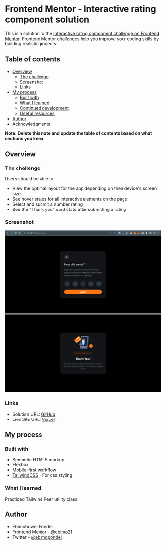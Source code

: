 # Frontend Mentor - Interactive rating component solution

This is a solution to the [Interactive rating component challenge on Frontend Mentor](https://www.frontendmentor.io/challenges/interactive-rating-component-koxpeBUmI). Frontend Mentor challenges help you improve your coding skills by building realistic projects. 

## Table of contents

- [Overview](#overview)
  - [The challenge](#the-challenge)
  - [Screenshot](#screenshot)
  - [Links](#links)
- [My process](#my-process)
  - [Built with](#built-with)
  - [What I learned](#what-i-learned)
  - [Continued development](#continued-development)
  - [Useful resources](#useful-resources)
- [Author](#author)
- [Acknowledgments](#acknowledgments)

**Note: Delete this note and update the table of contents based on what sections you keep.**

## Overview

### The challenge

Users should be able to:

- View the optimal layout for the app depending on their device's screen size
- See hover states for all interactive elements on the page
- Select and submit a number rating
- See the "Thank you" card state after submitting a rating

### Screenshot

![rating](./images/screenshoot-rating.png)
![success](./images/screenshoot-success.png)

### Links

- Solution URL: [GitHub](https://github.com/Ebimo21/interactive-rating-component.git)
- Live Site URL: [Vercel](https://interactive-rating-component-app.vercel.app)

## My process

### Built with

- Semantic HTML5 markup
- Flexbox
- Mobile-first workflow
- [TailwindCSS](https://tailwindcss.com/) - For css styling

### What I learned

Practiced Tailwind Peer utility class

## Author

- Ebimobowei Pondei
- Frontend Mentor - [@ebimo21](https://www.frontendmentor.io/profile/ebimo21)
- Twitter - [@ebimopondei](https://www.twitter.com/ebimopondei)